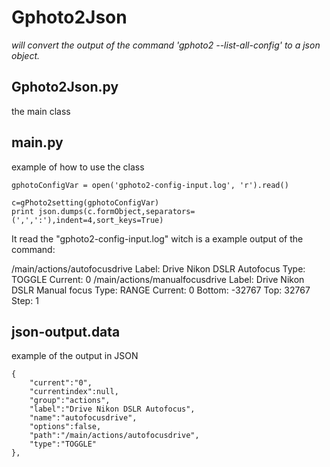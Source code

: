 Gphoto2Json
================================
*will convert the output of the command 'gphoto2 --list-all-config'
to a json object.*

Gphoto2Json.py
-------------------------
the main class 

main.py
-------------------------
example of how to use the class

	gphotoConfigVar = open('gphoto2-config-input.log', 'r').read()

	c=gPhoto2setting(gphotoConfigVar)
	print json.dumps(c.formObject,separators=(',',':'),indent=4,sort_keys=True)


It read the "gphoto2-config-input.log" witch is a example output of the command:

/main/actions/autofocusdrive
Label: Drive Nikon DSLR Autofocus
Type: TOGGLE
Current: 0
/main/actions/manualfocusdrive
Label: Drive Nikon DSLR Manual focus
Type: RANGE
Current: 0
Bottom: -32767
Top: 32767
Step: 1

json-output.data
-------------------------
example of the output in JSON

	{
        "current":"0",
        "currentindex":null,
        "group":"actions",
        "label":"Drive Nikon DSLR Autofocus",
        "name":"autofocusdrive",
        "options":false,
        "path":"/main/actions/autofocusdrive",
        "type":"TOGGLE"
    },